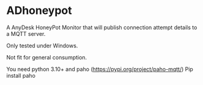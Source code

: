 # ADhoneypot
A AnyDesk HoneyPot Monitor that will publish connection attempt details to a MQTT server.


Only tested under Windows. 

Not fit for general consumption. 

You need python 3.10+ and paho (https://pypi.org/project/paho-mqtt/) 
Pip install paho
